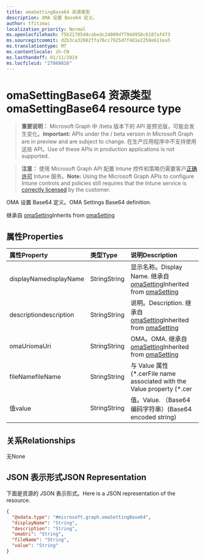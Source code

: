 ```yaml
---
title: omaSettingBase64 资源类型
description: OMA 设置 Base64 定义。
author: tfitzmac
localization_priority: Normal
ms.openlocfilehash: f5b21705d4cabedc24009df794d958c6187af473
ms.sourcegitcommit: d2b3ca32602ffa76cc7925d7f4d1e2258e611ea5
ms.translationtype: MT
ms.contentlocale: zh-CN
ms.lasthandoff: 01/11/2019
ms.locfileid: "27869816"
---
```

# <a name="omasettingbase64-resource-type"></a><span data-ttu-id="a5c36-103">omaSettingBase64 资源类型</span><span class="sxs-lookup"><span data-stu-id="a5c36-103">omaSettingBase64 resource type</span></span>

> <span data-ttu-id="a5c36-104">**重要说明：** Microsoft Graph 中 /beta 版本下的 API 是预览版，可能会发生变化。</span><span class="sxs-lookup"><span data-stu-id="a5c36-104">**Important:** APIs under the / beta version in Microsoft Graph are in preview and are subject to change.</span></span> <span data-ttu-id="a5c36-105">在生产应用程序中不支持使用这些 API。</span><span class="sxs-lookup"><span data-stu-id="a5c36-105">Use of these APIs in production applications is not supported.</span></span>

> <span data-ttu-id="a5c36-106">**注意：** 使用 Microsoft Graph API 配置 Intune 控件和策略仍需要客户[正确许可](https://go.microsoft.com/fwlink/?linkid=839381) Intune 服务。</span><span class="sxs-lookup"><span data-stu-id="a5c36-106">**Note:** Using the Microsoft Graph APIs to configure Intune controls and policies still requires that the Intune service is [correctly licensed](https://go.microsoft.com/fwlink/?linkid=839381) by the customer.</span></span>

<span data-ttu-id="a5c36-107">OMA 设置 Base64 定义。</span><span class="sxs-lookup"><span data-stu-id="a5c36-107">OMA Settings Base64 definition.</span></span>

<span data-ttu-id="a5c36-108">继承自 [omaSetting](../resources/intune-deviceconfig-omasetting.md)</span><span class="sxs-lookup"><span data-stu-id="a5c36-108">Inherits from [omaSetting](../resources/intune-deviceconfig-omasetting.md)</span></span>

## <a name="properties"></a><span data-ttu-id="a5c36-109">属性</span><span class="sxs-lookup"><span data-stu-id="a5c36-109">Properties</span></span>
|<span data-ttu-id="a5c36-110">属性</span><span class="sxs-lookup"><span data-stu-id="a5c36-110">Property</span></span>|<span data-ttu-id="a5c36-111">类型</span><span class="sxs-lookup"><span data-stu-id="a5c36-111">Type</span></span>|<span data-ttu-id="a5c36-112">说明</span><span class="sxs-lookup"><span data-stu-id="a5c36-112">Description</span></span>|
|:---|:---|:---|
|<span data-ttu-id="a5c36-113">displayName</span><span class="sxs-lookup"><span data-stu-id="a5c36-113">displayName</span></span>|<span data-ttu-id="a5c36-114">String</span><span class="sxs-lookup"><span data-stu-id="a5c36-114">String</span></span>|<span data-ttu-id="a5c36-115">显示名称。</span><span class="sxs-lookup"><span data-stu-id="a5c36-115">Display Name.</span></span> <span data-ttu-id="a5c36-116">继承自 [omaSetting](../resources/intune-deviceconfig-omasetting.md)</span><span class="sxs-lookup"><span data-stu-id="a5c36-116">Inherited from [omaSetting](../resources/intune-deviceconfig-omasetting.md)</span></span>|
|<span data-ttu-id="a5c36-117">description</span><span class="sxs-lookup"><span data-stu-id="a5c36-117">description</span></span>|<span data-ttu-id="a5c36-118">String</span><span class="sxs-lookup"><span data-stu-id="a5c36-118">String</span></span>|<span data-ttu-id="a5c36-119">说明。</span><span class="sxs-lookup"><span data-stu-id="a5c36-119">Description.</span></span> <span data-ttu-id="a5c36-120">继承自 [omaSetting](../resources/intune-deviceconfig-omasetting.md)</span><span class="sxs-lookup"><span data-stu-id="a5c36-120">Inherited from [omaSetting](../resources/intune-deviceconfig-omasetting.md)</span></span>|
|<span data-ttu-id="a5c36-121">omaUri</span><span class="sxs-lookup"><span data-stu-id="a5c36-121">omaUri</span></span>|<span data-ttu-id="a5c36-122">String</span><span class="sxs-lookup"><span data-stu-id="a5c36-122">String</span></span>|<span data-ttu-id="a5c36-123">OMA。</span><span class="sxs-lookup"><span data-stu-id="a5c36-123">OMA.</span></span> <span data-ttu-id="a5c36-124">继承自 [omaSetting](../resources/intune-deviceconfig-omasetting.md)</span><span class="sxs-lookup"><span data-stu-id="a5c36-124">Inherited from [omaSetting](../resources/intune-deviceconfig-omasetting.md)</span></span>|
|<span data-ttu-id="a5c36-125">fileName</span><span class="sxs-lookup"><span data-stu-id="a5c36-125">fileName</span></span>|<span data-ttu-id="a5c36-126">String</span><span class="sxs-lookup"><span data-stu-id="a5c36-126">String</span></span>|<span data-ttu-id="a5c36-127">与 Value 属性 (\*.cer</span><span class="sxs-lookup"><span data-stu-id="a5c36-127">File name associated with the Value property (\*.cer</span></span> | <span data-ttu-id="a5c36-128">\*.crt</span><span class="sxs-lookup"><span data-stu-id="a5c36-128">\*.crt</span></span> | <span data-ttu-id="a5c36-129">\*.p7b</span><span class="sxs-lookup"><span data-stu-id="a5c36-129">\*.p7b</span></span> | <span data-ttu-id="a5c36-130">\*.bin)。</span><span class="sxs-lookup"><span data-stu-id="a5c36-130">\*.bin).</span></span>|
|<span data-ttu-id="a5c36-131">值</span><span class="sxs-lookup"><span data-stu-id="a5c36-131">value</span></span>|<span data-ttu-id="a5c36-132">String</span><span class="sxs-lookup"><span data-stu-id="a5c36-132">String</span></span>|<span data-ttu-id="a5c36-133">值。</span><span class="sxs-lookup"><span data-stu-id="a5c36-133">Value.</span></span> <span data-ttu-id="a5c36-134">（Base64 编码字符串）</span><span class="sxs-lookup"><span data-stu-id="a5c36-134">(Base64 encoded string)</span></span>|

## <a name="relationships"></a><span data-ttu-id="a5c36-135">关系</span><span class="sxs-lookup"><span data-stu-id="a5c36-135">Relationships</span></span>
<span data-ttu-id="a5c36-136">无</span><span class="sxs-lookup"><span data-stu-id="a5c36-136">None</span></span>
## <a name="json-representation"></a><span data-ttu-id="a5c36-137">JSON 表示形式</span><span class="sxs-lookup"><span data-stu-id="a5c36-137">JSON Representation</span></span>
<span data-ttu-id="a5c36-138">下面是资源的 JSON 表示形式。</span><span class="sxs-lookup"><span data-stu-id="a5c36-138">Here is a JSON representation of the resource.</span></span>
<!-- {
  "blockType": "resource",
  "@odata.type": "microsoft.graph.omaSettingBase64"
}
-->
``` json
{
  "@odata.type": "#microsoft.graph.omaSettingBase64",
  "displayName": "String",
  "description": "String",
  "omaUri": "String",
  "fileName": "String",
  "value": "String"
}
```





